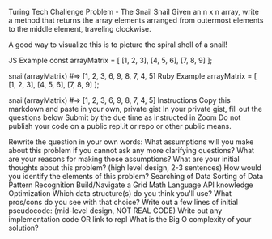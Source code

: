 Turing Tech Challenge
Problem - The Snail Snail Given an n x n array, write a method that returns the array elements arranged from outermost elements to the middle element, traveling clockwise.

A good way to visualize this is to picture the spiral shell of a snail!

JS Example const arrayMatrix = [ [1, 2, 3], [4, 5, 6], [7, 8, 9] ];

snail(arrayMatrix) #=> [1, 2, 3, 6, 9, 8, 7, 4, 5] Ruby Example arrayMatrix = [ [1, 2, 3], [4, 5, 6], [7, 8, 9] ];

snail(arrayMatrix) #=> [1, 2, 3, 6, 9, 8, 7, 4, 5] Instructions Copy this markdown and paste in your own, private gist In your private gist, fill out the questions below Submit by the due time as instructed in Zoom Do not publish your code on a public repl.it or repo or other public means.

Rewrite the question in your own words: What assumptions will you make about this problem if you cannot ask any more clarifying questions? What are your reasons for making those assumptions? What are your initial thoughts about this problem? (high level design, 2-3 sentences) How would you identify the elements of this problem? Searching of Data Sorting of Data Pattern Recognition Build/Navigate a Grid Math Language API knowledge Optimization Which data structure(s) do you think you'll use? What pros/cons do you see with that choice? Write out a few lines of initial pseudocode: (mid-level design, NOT REAL CODE) Write out any implementation code OR link to repl What is the Big O complexity of your solution?

